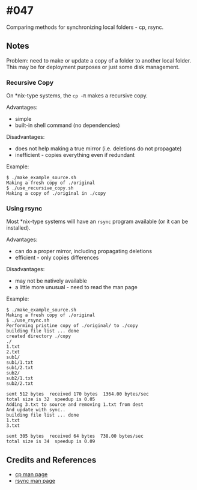 # #047

Comparing methods for synchronizing local folders - cp, rsync.

## Notes

Problem: need to make or update a copy of a folder to another local folder.
This may be for deployment purposes or just some disk management.

### Recursive Copy

On *nix-type systems, the `cp -R` makes a recursive copy.

Advantages:

* simple
* built-in shell command (no dependencies)

Disadvantages:

* does not help making a true mirror (i.e. deletions do not propagate)
* inefficient - copies everything even if redundant

Example:

```
$ ./make_example_source.sh
Making a fresh copy of ./original
$ ./use_recursive_copy.sh
Making a copy of ./original in ./copy
```

### Using rsync

Most *nix-type systems will have an `rsync` program available (or it can be installed).

Advantages:

* can do a proper mirror, including propagating deletions
* efficient - only copies differences

Disadvantages:

* may not be natively available
* a little more unusual - need to read the man page


Example:

```
$ ./make_example_source.sh
Making a fresh copy of ./original
$ ./use_rsync.sh
Performing pristine copy of ./original/ to ./copy
building file list ... done
created directory ./copy
./
1.txt
2.txt
sub1/
sub1/1.txt
sub1/2.txt
sub2/
sub2/1.txt
sub2/2.txt

sent 512 bytes  received 170 bytes  1364.00 bytes/sec
total size is 32  speedup is 0.05
Adding 3.txt to source and removing 1.txt from dest
And update with sync..
building file list ... done
1.txt
3.txt

sent 305 bytes  received 64 bytes  738.00 bytes/sec
total size is 34  speedup is 0.09
```

## Credits and References
* [cp man page](https://linux.die.net/man/1/cp)
* [rsync man page](https://linux.die.net/man/1/rsync)
